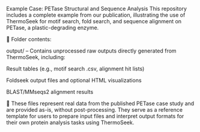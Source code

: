  Example Case: PETase Structural and Sequence Analysis
This repository includes a complete example from our publication, illustrating the use of ThermoSeek for motif search, fold search, and sequence alignment on PETase, a plastic-degrading enzyme.

📁 Folder contents:

output/ – Contains unprocessed raw outputs directly generated from ThermoSeek, including:

Result tables (e.g., motif search .csv, alignment hit lists)

Foldseek output files and optional HTML visualizations

BLAST/MMseqs2 alignment results

🧾 These files represent real data from the published PETase case study and are provided as-is, without post-processing. They serve as a reference template for users to prepare input files and interpret output formats for their own protein analysis tasks using ThermoSeek.
